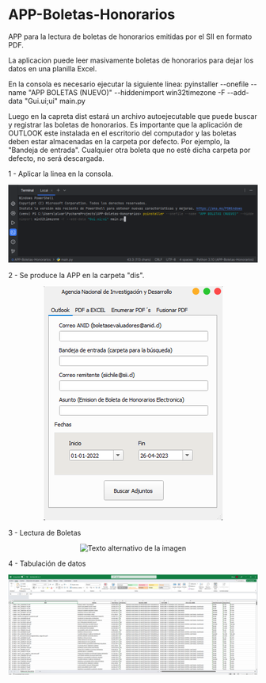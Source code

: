 # APP-Boletas-Honorarios

APP para la lectura de boletas de honorarios emitidas por el SII en formato PDF.

La aplicacion puede leer masivamente boletas de honorarios para dejar los datos en una planilla Excel.

En la consola es necesario ejecutar la siguiente linea: pyinstaller --onefile --name "APP BOLETAS (NUEVO)" --hiddenimport win32timezone -F --add-data "Gui.ui;ui" main.py

Luego en la capreta dist estará un archivo autoejecutable que puede buscar y registrar las boletas de honorarios. Es importante que la aplicación de OUTLOOK este instalada en el escritorio del computador y las boletas deben estar almacenadas en la carpeta por defecto. Por ejemplo, la "Bandeja de entrada". Cualquier otra boleta que no esté dicha carpeta por defecto, no será descargada.

1 - Aplicar la linea en la consola.

<div align="center">
    <img src="imagenes/comando.png" alt="Texto alternativo de la imagen">
</div>

2 - Se produce la APP en la carpeta "dis".

<div align="center">
    <img src="imagenes/APP.png" alt="Texto alternativo de la imagen">
</div>

3 - Lectura de Boletas

<div align="center">
    <img src="imagenes/Lectura.png" alt="Texto alternativo de la imagen">
</div>

4 - Tabulación de datos

<div align="center">
    <img src="imagenes/Excel.png" alt="Texto alternativo de la imagen">
</div>
